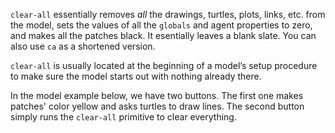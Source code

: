 `clear-all` essentially removes *all* the drawings, turtles, plots, links, etc. from the model, sets the values of all the `globals` and agent properties to zero, and makes all the patches black. It esentially leaves a blank slate. You can also use `ca` as a shortened version.

 

`clear-all` is usually located at the beginning of a model’s setup procedure to make sure the model starts out with nothing already there. 



In the model example below, we have two buttons. The first one makes patches' color yellow and asks turtles to draw lines. The second button simply runs the `clear-all` primitive to clear everything. 


